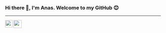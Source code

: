 ### Hi there 👋, I'm Anas. Welcome to my GitHub 😊

<hr />

<a href="https://www.linkedin.com/in/anas-munir-a41057b4/?lipi=urn%3Ali%3Apage%3Ad_flagship3_feed%3BererW%2B3BRH%2BvEQcvv2%2F0qg%3D%3D">
  <img align="left" width="24px" src="https://cdn.jsdelivr.net/npm/simple-icons@v3/icons/linkedin.svg"  />
</a>
<a href="anas.munir.92@gmail.com">
  <img align="left" width="26px" src="https://cdn.jsdelivr.net/npm/simple-icons@v3/icons/gmail.svg" />
</a>

<br/>

<!--
**AnasMunir/AnasMunir** is a ✨ _special_ ✨ repository because its `README.md` (this file) appears on your GitHub profile.

Here are some ideas to get you started:

- 🔭 I’m currently working on ...
- 🌱 I’m currently learning ...
- 👯 I’m looking to collaborate on ...
- 🤔 I’m looking for help with ...
- 💬 Ask me about ...
- 📫 How to reach me: ...
- 😄 Pronouns: ...
- ⚡ Fun fact: ...
-->
